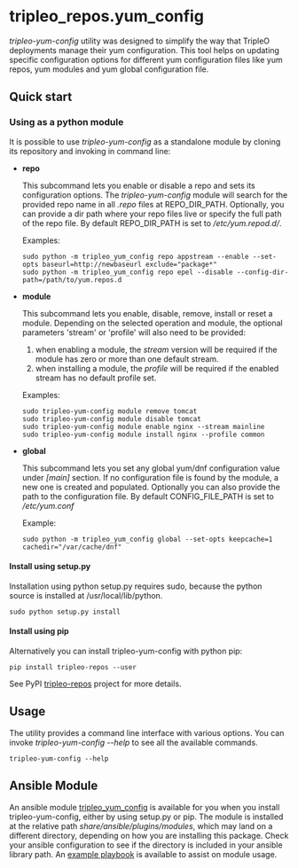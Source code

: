 # tripleo_repos.yum_config

*tripleo-yum-config* utility was designed to simplify the way that TripleO
deployments manage their yum configuration. This tool helps on updating
specific configuration options for different yum configuration files like yum
repos, yum modules and yum global configuration file.

## Quick start

### Using as a python module

It is possible to use *tripleo-yum-config* as a standalone module by cloning
its repository and invoking in command line:
* **repo**

  This subcommand lets you enable or disable a repo and sets its configuration options.
  The *tripleo-yum-config* module will search for the provided repo name in all *.repo* files at REPO_DIR_PATH.
  Optionally, you can provide a dir path where your repo files live or specify the full path of the repo file.
  By default REPO_DIR_PATH is set to */etc/yum.repod.d/*.

  Examples:
  ```
  sudo python -m tripleo_yum_config repo appstream --enable --set-opts baseurl=http://newbaseurl exclude="package*"
  sudo python -m tripleo_yum_config repo epel --disable --config-dir-path=/path/to/yum.repos.d
  ```
* **module**

  This subcommand lets you enable, disable, remove, install or reset a module.
  Depending on the selected operation and module, the optional parameters 'stream' or 'profile' will also need to be provided:
  1. when enabling a module, the *stream* version will be required if the module has zero or more than one default stream.
  2. when installing a module, the *profile* will be required if the enabled stream has no default profile set.

  Examples:
  ```
  sudo tripleo-yum-config module remove tomcat
  sudo tripleo-yum-config module disable tomcat
  sudo tripleo-yum-config module enable nginx --stream mainline
  sudo tripleo-yum-config module install nginx --profile common
  ```
* **global**

  This subcommand lets you set any global yum/dnf configuration value under *[main]* section.
  If no configuration file is found by the module, a new one is created and populated.
  Optionally you can also provide the path to the configuration file.
  By default CONFIG_FILE_PATH is set to */etc/yum.conf*

  Example:
  ```
  sudo python -m tripleo_yum_config global --set-opts keepcache=1 cachedir="/var/cache/dnf"
  ```
#### Install using setup.py

Installation using python setup.py requires sudo, because the python source
is installed at /usr/local/lib/python.

```
sudo python setup.py install
```

#### Install using pip
Alternatively you can install tripleo-yum-config with python pip:
```
pip install tripleo-repos --user
```
See PyPI [tripleo-repos](https://pypi.org/project/tripleo-repos/)
project for more details.

## Usage

The utility provides a command line interface with various options. You can
invoke *tripleo-yum-config --help* to see all the available commands.
```
tripleo-yum-config --help
```

## Ansible Module

An ansible module [tripleo_yum_config](https://opendev.org/openstack/tripleo-repos/src/branch/master/tripleo-yum-config/tripleo_yum_config.py)
is available for you when you install tripleo-yum-config, either by using
setup.py or pip. The module is installed at the relative path
*share/ansible/plugins/modules*, which may land on a different directory,
depending on how you are installing this package. Check your ansible
configuration to see if the directory is included in your ansible library path.
An [example playbook](https://opendev.org/openstack/tripleo-repos/src/branch/master/tripleo-yum-config/example_playbook.yaml)
is available to assist on module usage.
